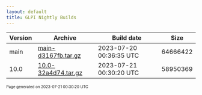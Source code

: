 ```yaml
---
layout: default
title: GLPI Nightly Builds
---
```


Version|Archive|Build date|Size
---|---|---|---
main|[main-d3167fb.tar.gz](main-d3167fb.tar.gz)|2023-07-20 00:36:35 UTC|64666422
10.0|[10.0-32a4d74.tar.gz](10.0-32a4d74.tar.gz)|2023-07-21 00:30:20 UTC|58950369

<font size="1">Page generated on 2023-07-21 00:30:20 UTC</font>

